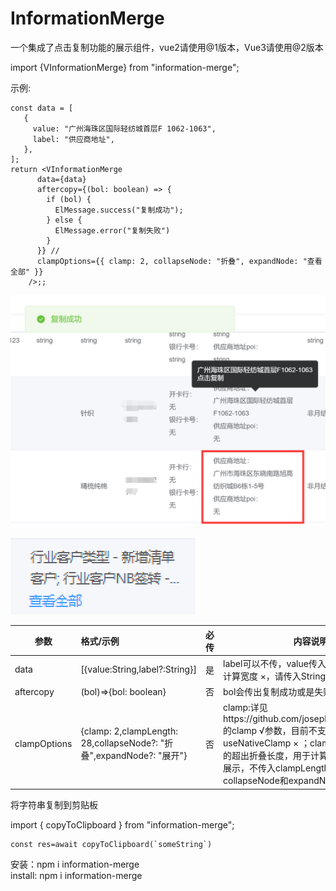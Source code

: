 # InformationMerge

一个集成了点击复制功能的展示组件，vue2请使用@1版本，Vue3请使用@2版本 <br/>

import {VInformationMerge} from "information-merge";

示例:

    const data = [
       {
         value: "广州海珠区国际轻纺城首层F 1062-1063",
         label: "供应商地址",
       },
    ];
    return <VInformationMerge
          data={data}
          aftercopy={(bol: boolean) => {
            if (bol) {
              ElMessage.success("复制成功");
            } else {
              ElMessage.error("复制失败")
            }
          }} // 
          clampOptions={{ clamp: 2, collapseNode: "折叠", expandNode: "查看全部" }}
        />;;

![image-20211014192959856](https://raw.githubusercontent.com/Alan1034/PicturesServer/main/PicGo_imgs/202110141930077.png)

![image-20240221162025794](https://raw.githubusercontent.com/Alan1034/PicturesServer/main/PicGo_imgs/202402211620881.png)

| 参数         | 格式/示例                                            | 必传 | 内容说明                                                     |
| ------------ | :--------------------------------------------------- | ---- | ------------------------------------------------------------ |
| data         | [{value:String,label?:String}]                       | 是   | label可以不传，value传入VNode时无法正确计算宽度 ×，请传入String                                                |
| aftercopy    | (bol)=>{bol: boolean}                                | 否   | bol会传出复制成功或是失败                                    |
| clampOptions | {clamp: 2,clampLength: 28,collapseNode?: "折叠",expandNode?: "展开"} | 否   | clamp:详见https://github.com/josephschmitt/Clamp.js的clamp √参数，目前不支持useNativeClamp × ；clampLength:字符串的超出折叠长度，用于计算展开折叠按钮是否展示，不传入clampLength则不展示；collapseNode和expandNode为按钮文案； |

将字符串复制到剪贴板

import { copyToClipboard } from "information-merge";

```
const res=await copyToClipboard(`someString`)
```

安装：npm i information-merge<br/>
install: npm i information-merge
